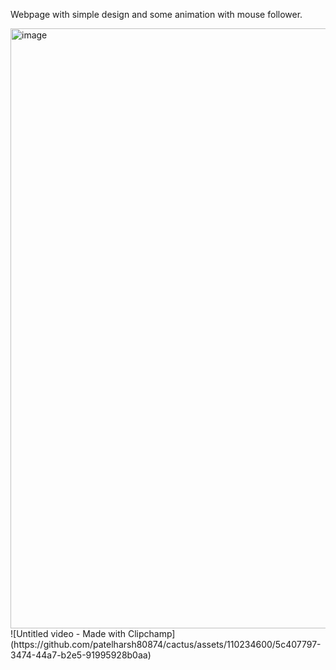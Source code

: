 Webpage with simple design and some animation with mouse follower.

<img width="960" alt="image" src="https://github.com/patelharsh80874/cactus/assets/110234600/51c87d6d-42f1-4aa0-9121-2c97cb4c05e1">
![Untitled video - Made with Clipchamp](https://github.com/patelharsh80874/cactus/assets/110234600/5c407797-3474-44a7-b2e5-91995928b0aa)






